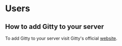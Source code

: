 # Users

## How to add Gitty to your server

To add Gitty to your server visit Gitty's official [website](https://gitty.netlify.app).
